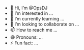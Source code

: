 - 👋 Hi, I’m @OpsDJ
- 👀 I’m interested in ...
- 🌱 I’m currently learning ...
- 💞️ I’m looking to collaborate on ...
- 📫 How to reach me ...
- 😄 Pronouns: ...
- ⚡ Fun fact: ...

<!---
OpsDJ/OpsDJ is a ✨ special ✨ repository because its `README.md` (this file) appears on your GitHub profile.
You can click the Preview link to take a look at your changes.
--->
